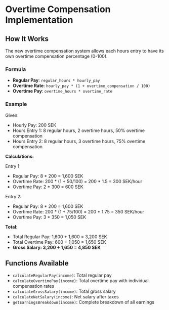 # Overtime Compensation Implementation

## How It Works

The new overtime compensation system allows each hours entry to have its own overtime compensation percentage (0-100).

### Formula
- **Regular Pay**: `regular_hours * hourly_pay`
- **Overtime Rate**: `hourly_pay * (1 + overtime_compensation / 100)`
- **Overtime Pay**: `overtime_hours * overtime_rate`

### Example

Given:
- Hourly Pay: 200 SEK
- Hours Entry 1: 8 regular hours, 2 overtime hours, 50% overtime compensation
- Hours Entry 2: 8 regular hours, 3 overtime hours, 75% overtime compensation

**Calculations:**

Entry 1:
- Regular Pay: 8 * 200 = 1,600 SEK
- Overtime Rate: 200 * (1 + 50/100) = 200 * 1.5 = 300 SEK/hour
- Overtime Pay: 2 * 300 = 600 SEK

Entry 2:
- Regular Pay: 8 * 200 = 1,600 SEK
- Overtime Rate: 200 * (1 + 75/100) = 200 * 1.75 = 350 SEK/hour
- Overtime Pay: 3 * 350 = 1,050 SEK

**Total:**
- Total Regular Pay: 1,600 + 1,600 = 3,200 SEK
- Total Overtime Pay: 600 + 1,050 = 1,650 SEK
- **Gross Salary: 3,200 + 1,650 = 4,850 SEK**

## Functions Available

- `calculateRegularPay(income)`: Total regular pay
- `calculateOvertimePay(income)`: Total overtime pay with individual compensation rates
- `calculateGrossSalary(income)`: Total gross salary
- `calculateNetSalary(income)`: Net salary after taxes
- `getEarningsBreakdown(income)`: Complete breakdown of all earnings
